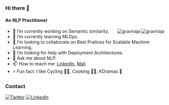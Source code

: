 ### Hi there 👋

<h4>An NLP Practitioner</h4>

<img align="right" src="https://github-readme-stats.vercel.app/api/top-langs/?username=graviraja&layout=compact&hide=html&theme=onedark" alt="graviraja" />

<img align="right" src="https://github-readme-stats.vercel.app/api?username=graviraja&show_icons=true&theme=onedark" alt="graviraja" />


- 🔭 I’m currently working on Semantic similarity.
- 🌱 I’m currently learning MLOps.
- 👯 I’m looking to collaborate on Best Pratices for Scalable Machine Learning.
- 🤔 I’m looking for help with Deployment Architectures.
- 💬 Ask me about NLP.
- 📫 How to reach me: [LinkedIn](https://www.linkedin.com/in/ravirajag/), [Mail](raviraja.ghanta@gmail.com)
- ⚡ Fun fact: I like Cycling 🚴‍♀️, Cooking 👨‍🍳, KDramas 🎥

<h3>Contact</h3>
<p>
<p><a href="https://twitter.com/raviraja_ganta" target="_blank"><img alt="Twitter" src="https://img.shields.io/badge/twitter-%231DA1F2.svg?&style=for-the-badge&logo=twitter&logoColor=white" /></a> <a href="https://www.linkedin.com/in/ravirajag/" target="_blank"><img alt="LinkedIn" src="https://img.shields.io/badge/linkedin-%230077B5.svg?&style=for-the-badge&logo=linkedin&logoColor=white" /></a>
</p>

<!--
**graviraja/graviraja** is a ✨ _special_ ✨ repository because its `README.md` (this file) appears on your GitHub profile.

Here are some ideas to get you started:

- 🔭 I’m currently working on ...
- 🌱 I’m currently learning ...
- 👯 I’m looking to collaborate on ...
- 🤔 I’m looking for help with ...
- 💬 Ask me about ...
- 📫 How to reach me: ...
- 😄 Pronouns: ...
- ⚡ Fun fact: ...
-->
